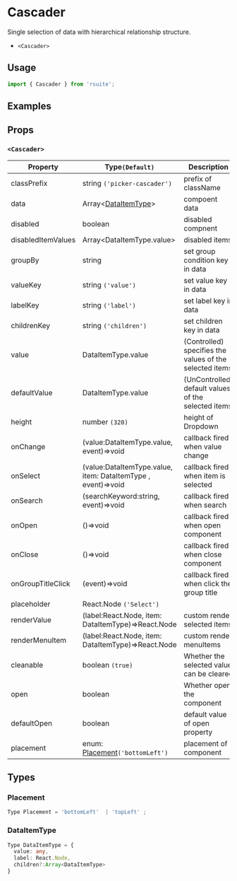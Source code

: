 # Cascader

Single selection of data with hierarchical relationship structure.

* `<Cascader>`

## Usage

```js
import { Cascader } from 'rsuite';
```

## Examples

<!--{demo}-->

## Props

### `<Cascader>`

| Property           | Type`(Default)`                                              | Description                                             |
| ------------------ | ------------------------------------------------------------ | ------------------------------------------------------- |
| classPrefix        | string `('picker-cascader')`                                 | prefix of className                                     |
| data               | Array&lt;[DataItemType](#DataItemType)&gt;                   | compoent data                                           |
| disabled           | boolean                                                      | disabled compnent                                       |
| disabledItemValues | Array&lt;DataItemType.value&gt;                              | disabled items                                          |
| groupBy            | string                                                       | set group condition key in data                         |
| valueKey           | string `('value')`                                           | set value key in data                                   |
| labelKey           | string `('label')`                                           | set label key in data                                   |
| childrenKey        | string `('children')`                                        | set children key in data                                |
| value              | DataItemType.value                                           | (Controlled) specifies the values of the selected items |
| defaultValue       | DataItemType.value                                           | (UnControlled) default values of the selected items     |
| height             | number `(320)`                                               | height of Dropdown                                      |
| onChange           | (value:DataItemType.value, event)=>void                      | callback fired when value change                        |
| onSelect           | (value:DataItemType.value, item: DataItemType , event)=>void | callback fired when item is selected                    |
| onSearch           | (searchKeyword:string, event)=>void                          | callback fired when search                              |
| onOpen             | ()=>void                                                     | callback fired when open component                      |
| onClose            | ()=>void                                                     | callback fired when close component                     |
| onGroupTitleClick  | (event)=>void                                                | callback fired when click the group title               |
| placeholder        | React.Node `('Select')`                                      |                                                         |
| renderValue        | (label:React.Node, item: DataItemType)=>React.Node           | custom render selected items                            |
| renderMenuItem     | (label:React.Node, item: DataItemType)=>React.Node           | custom render menuItems                                 |
| cleanable          | boolean `(true)`                                             | Whether the selected value can be cleared               |
| open               | boolean                                                      | Whether open the component                              |
| defaultOpen        | boolean                                                      | default value of open property                          |
| placement          | enum: [Placement](#Placement)`('bottomLeft')`                | placement of component                                  |

## Types

### Placement

```ts
Type Placement = 'bottomLeft'  | 'topLeft' ;
```

### DataItemType

```ts
Type DataItemType = {
  value: any,
  label: React.Node,
  children?:Array<DataItemType>
}
```
